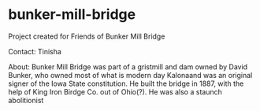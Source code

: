 # bunker-mill-bridge
 
Project created for Friends of Bunker Mill Bridge

Contact: Tinisha

About:
Bunker Mill Bridge was part of a gristmill and dam owned by David Bunker, who owned most of what is modern day Kalonaand was an original signer of the Iowa State constitution. He built the bridge in 1887, with the help of King Iron Birdge Co. out of Ohio(?). He was also a staunch abolitionist
